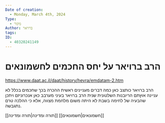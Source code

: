 ```yaml
---
Date of creation:
  - Monday, March 4th, 2024
Type:
  - מקור
Author: ברויאר
tags: 
ID:
  - 40320241149
---
```

# הרב ברויאר על יחס החכמים לחשמונאים

https://www.daat.ac.il/daat/history/hevra/emdatam-2.htm

הרב ברויאר כותצב כאן כמה דברים מעניינים
ראשית ההכרה בכך שחכמים בכלל לא עניינה אוץתם הריובנות השלטונית
שנית הרב ברויאר בעיני מערבב כאן אנכרוניזם ויתכן שהבעיה של לחימה בשבת לא היתה משום מלחמת מצווה, אלא כי ההלכה טרם נתגבשה.

[[תורה ומדינה|תורה ומדינה]]
[[חשמונאים|חשמונאים]]
